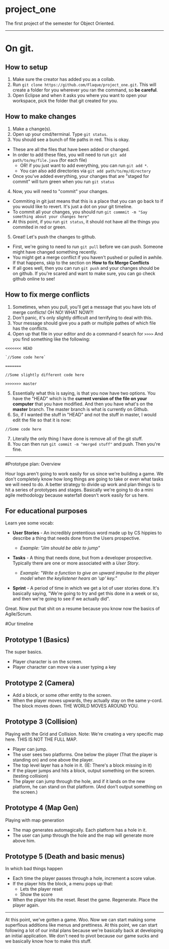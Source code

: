 # project_one
The first project of the semester for Object Oriented.

---

# On git.

## How to setup
1. Make sure the creator has added you as a collab.
2. Run `git clone https://github.com/Flaque/project_one.git`. This will create a folder for you wherever you ran the command,
so **be careful**.
3. Open Eclipse and when it asks you where you want to open your workspace, pick the folder that git created for you.

## How to make changes
1. Make a change(s).
2. Open up your cmd/terminal. Type `git status`.
3. You should see a bunch of file paths in red. This is okay.
  - These are all the files that have been added or changed.
  - In order to add these files, you will need to run `git add path/to/my/file.java` (for each file)
    - OR! if you just want to add everything, you can run `git add *`.
    - You can also add directories via `git add path/to/my/directory`
  - Once you've added everything, your changes that are "staged for commit" will turn green when you run `git status`
4. Now, you will need to "commit" your changes.
  - Commiting in git just means that this is a place that you can go back to if you would like to revert. It's just a dot
   on your git timeline.
  - To commit all your changes, you should run `git commmit -m "Say something about your changes here"`
  - At this point, if you run `git status`, it should not have all the things you commited in red or green.
5. Great! Let's push the changes to github.
  - First, we're going to need to run `git pull` before we can push. Someone might have changed something recently.
  - You might get a merge conflict if you haven't pushed or pulled in awhile. If that happens, skip to the section on **How to fix Merge Conflicts**
  - If all goes well, then you can run `git push` and your changes should be on github. If you're scared and want to make sure, you can go check github online to see!

## How to fix merge conflicts
1. Sometimes, when you pull, you'll get a message that you have lots of merge conflicts! OH NO! WHAT NOW?!
2. Don't panic, it's only slightly difficult and terrifying to deal with this.
3. Your message should give you a path or multiple pathes of which file has the conflicts.
4. Open up that file in your editor and do a command-f search for `>>>>` And you find something like the following:

`<<<<<<< HEAD`

    `//Some code here`

`=======`

   `//Some slightly different code here`

`>>>>>>> master`

5. Essentially what this is saying, is that you now have two options. You have the "HEAD" which is the **current version of the file on your computer** that you have modified. And then you have what's on the **master** branch. The master branch is what is currently on Github.
6. So, if I wanted the stuff in "HEAD" and not the stuff in master, I would edit the file so that it is now:


 `//Some code here`


 7. Literally the only thing I have done is remove all of the git stuff.
 8. You can then run `git commit -m "merged stuff"` and push. Then you're fine.


 ---

 

#Prototype plan: Overview

Hour logs aren't going to work easily for us since we're building a game. We don't completely know how long things are going to take or even what tasks we will need to do. A better strategy to divide up work and plan things is to hit a series of prototypes and stages. Basically we're going to do a mini agile methodology because waterfall doesn't work easily for us here.

## For educational purposes
Learn yee some vocab:

- **User Stories** - An incredibly pretentious word made up by CS hippies to describe a thing that needs done from the Users prospective.
  - _Example: "Jim should be able to jump"_

- **Tasks** - A thing that needs done, but from a developer prospective. Typically there are one or more associated with a _User Story_.
  - _Example: "Write a function to give an upward impulse to the player model when the keylistener hears an 'up' key."_

- **Sprint** - A period of time in which we get a lot of user stories done. It's basically saying, "We're going to try and get this done in a week or so, and then we're going to see if we actually did".

Great. Now put that shit on a resume because you know now the basics of Agile/Scrum.

#Our timeline

## Prototype 1 (Basics)

The super basics.

- Player character is on the screen.
- Player character can move via a user typing a key

## Prototype 2 (Camera)
- Add a block, or some other entity to the screen.
- When the player moves upwards, they actually stay on the same y-cord. The block moves down. THE WORLD MOVES AROUND YOU.

## Prototype 3 (Collision)

Playing with the Grid and Collision.
Note: We're creating a very specific map here. THIS IS NOT THE FULL MAP.

- Player can jump.
- The user sees two platforms. One below the player (That the player is standing on) and one above the player.
- The top level layer has a hole in it. (IE: There's a block missing in it)
- If the player jumps and hits a block, output something on the screen. (testing collision)
- The player can jump through the hole, and if it lands on the new platform, he can stand on that platform. (And don't output something on the screen.)

## Prototype 4 (Map Gen)

Playing with map generation

- The map generates automagically. Each platform has a hole in it.
- The user can jump through the hole and the map will generate more above him.

## Prototype 5 (Death and basic menus)
In which bad things happen

- Each time the player passes through a hole, increment a score value.
- If the player hits the block, a menu pops up that:
  - Lets the player reset
  - Show the score
- When the player hits the reset. Reset the game. Regenerate. Place the player again.

----

At this point, we've gotten a game. Woo. Now we can start making some superflous additions like menus and prettiness. At this point, we can start following a lot of our inital plans because we're basically back at developing an initial application. We don't need to pivot because our game sucks and we basically know how to make this stuff.
